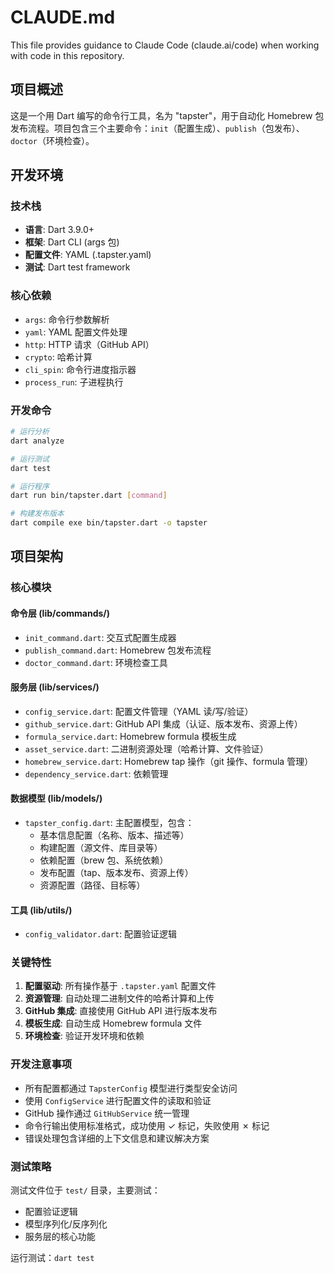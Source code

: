 # CLAUDE.md

This file provides guidance to Claude Code (claude.ai/code) when working with code in this repository.

## 项目概述

这是一个用 Dart 编写的命令行工具，名为 "tapster"，用于自动化 Homebrew 包发布流程。项目包含三个主要命令：`init`（配置生成）、`publish`（包发布）、`doctor`（环境检查）。

## 开发环境

### 技术栈
- **语言**: Dart 3.9.0+
- **框架**: Dart CLI (args 包)
- **配置文件**: YAML (.tapster.yaml)
- **测试**: Dart test framework

### 核心依赖
- `args`: 命令行参数解析
- `yaml`: YAML 配置文件处理
- `http`: HTTP 请求（GitHub API）
- `crypto`: 哈希计算
- `cli_spin`: 命令行进度指示器
- `process_run`: 子进程执行

### 开发命令

```bash
# 运行分析
dart analyze

# 运行测试
dart test

# 运行程序
dart run bin/tapster.dart [command]

# 构建发布版本
dart compile exe bin/tapster.dart -o tapster
```

## 项目架构

### 核心模块

#### 命令层 (lib/commands/)
- `init_command.dart`: 交互式配置生成器
- `publish_command.dart`: Homebrew 包发布流程
- `doctor_command.dart`: 环境检查工具

#### 服务层 (lib/services/)
- `config_service.dart`: 配置文件管理（YAML 读/写/验证）
- `github_service.dart`: GitHub API 集成（认证、版本发布、资源上传）
- `formula_service.dart`: Homebrew formula 模板生成
- `asset_service.dart`: 二进制资源处理（哈希计算、文件验证）
- `homebrew_service.dart`: Homebrew tap 操作（git 操作、formula 管理）
- `dependency_service.dart`: 依赖管理

#### 数据模型 (lib/models/)
- `tapster_config.dart`: 主配置模型，包含：
  - 基本信息配置（名称、版本、描述等）
  - 构建配置（源文件、库目录等）
  - 依赖配置（brew 包、系统依赖）
  - 发布配置（tap、版本发布、资源上传）
  - 资源配置（路径、目标等）

#### 工具 (lib/utils/)
- `config_validator.dart`: 配置验证逻辑

### 关键特性

1. **配置驱动**: 所有操作基于 `.tapster.yaml` 配置文件
2. **资源管理**: 自动处理二进制文件的哈希计算和上传
3. **GitHub 集成**: 直接使用 GitHub API 进行版本发布
4. **模板生成**: 自动生成 Homebrew formula 文件
5. **环境检查**: 验证开发环境和依赖

### 开发注意事项

- 所有配置都通过 `TapsterConfig` 模型进行类型安全访问
- 使用 `ConfigService` 进行配置文件的读取和验证
- GitHub 操作通过 `GitHubService` 统一管理
- 命令行输出使用标准格式，成功使用 ✓ 标记，失败使用 ✗ 标记
- 错误处理包含详细的上下文信息和建议解决方案

### 测试策略

测试文件位于 `test/` 目录，主要测试：
- 配置验证逻辑
- 模型序列化/反序列化
- 服务层的核心功能

运行测试：`dart test`